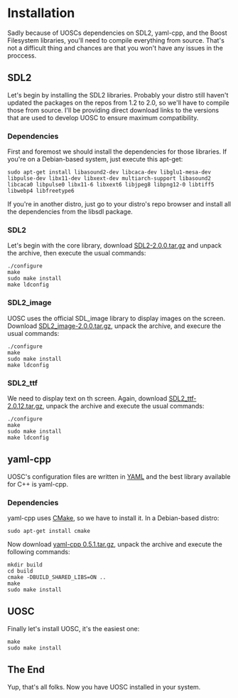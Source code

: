 # Installation

Sadly because of UOSCs dependencies on SDL2, yaml-cpp, and the Boost Filesystem libraries, you'll need to compile everything from source. That's not a difficult thing and chances are that you won't have any issues in  the proccess.


## SDL2

Let's begin by installing the SDL2 libraries. Probably your distro still haven't updated the packages on the repos from 1.2 to 2.0, so we'll have to compile those from source. I'll be providing direct download links to the versions that are used to develop UOSC to ensure maximum compatibility.

### Dependencies

First and foremost we should install the dependencies for those libraries. If you're on a Debian-based system, just execute this apt-get:

    sudo apt-get install libasound2-dev libcaca-dev libglu1-mesa-dev libpulse-dev libx11-dev libxext-dev multiarch-support libasound2 libcaca0 libpulse0 libx11-6 libxext6 libjpeg8 libpng12-0 libtiff5 libwebp4 libfreetype6

If you're in another distro, just go to your distro's repo browser and install all the dependencies from the libsdl package.

### SDL2

Let's begin with the core library, download [SDL2-2.0.0.tar.gz](http://www.libsdl.org/release/SDL2-2.0.0.tar.gz) and unpack the archive, then execute the usual commands:

    ./configure
	make
	sudo make install
	make ldconfig

### SDL2_image

UOSC uses the official SDL_image library to display images on the screen. Download [SDL2_image-2.0.0.tar.gz](http://www.libsdl.org/projects/SDL_image/release/SDL2_image-2.0.0.tar.gz), unpack the archive, and execure the usual commands:

    ./configure
	make
	sudo make install
	make ldconfig

### SDL2_ttf

We need to display text on th screen. Again, download [SDL2_ttf-2.0.12.tar.gz](http://www.libsdl.org/projects/SDL_ttf/release/SDL2_ttf-2.0.12.tar.gz), unpack the archive and execute the usual commands:

    ./configure
	make
	sudo make install
	make ldconfig


## yaml-cpp

UOSC's configuration files are written in [YAML](http://www.yaml.org/) and the best library available for C++ is yaml-cpp.

### Dependencies

yaml-cpp uses [CMake](http://www.cmake.org/), so we have to install it. In a Debian-based distro:

    sudo apt-get install cmake

Now download [yaml-cpp 0.5.1.tar.gz](http://yaml-cpp.googlecode.com/files/yaml-cpp-0.5.1.tar.gz), unpack the archive and execute the following commands:

    mkdir build
	cd build
	cmake -DBUILD_SHARED_LIBS=ON ..
	make
	sudo make install


## UOSC

Finally let's install UOSC, it's the easiest one:

    make
	sudo make install


## The End

Yup, that's all folks. Now you have UOSC installed in your system.
